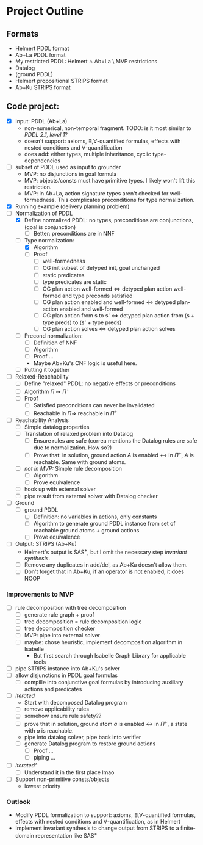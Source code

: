 # Project Outline
## Formats
- Helmert PDDL format
- Ab+La PDDL format
- My restricted PDDL: Helmert ∩ Ab+La \ MVP restrictions
- Datalog
- (ground PDDL)
- Helmert propositional STRIPS format
- Ab+Ku STRIPS format

## Code project:
- [x] Input: PDDL (Ab+La)
	- non-numerical, non-temporal fragment. TODO: is it most similar to *PDDL 2.1, level 1*?
	- doesn't support: axioms, $\exists,\forall$-quantified formulas, effects with nested conditions and $\forall$-quantification
	- does add: either types, multiple inheritance, cyclic type-dependencies
- [ ] subset of PDDL used as input to grounder
	- MVP: no disjunctions in goal formula
	- MVP: objects/consts must have primitive types. I likely won't lift this restriction.
	- MVP: in Ab+La, action signature types aren't checked for  well-formedness. This complicates preconditions for type normalization.
- [x] Running example (delivery planning problem)
- [ ] Normalization of PDDL
	- [x] Define normalized PDDL: no types, preconditions are conjunctions, (goal is conjunction)
		- [ ] Better: preconditions are in NNF
	- [ ] Type normalization:
		- [x] Algorithm
		- [ ] Proof
			- [ ] well-formedness
			- [ ] OG init subset of detyped init, goal unchanged
			- [ ] static predicates
			- [ ] type predicates are static
			- [ ] OG plan action well-formed $\Longleftrightarrow$ detyped plan action well-formed and type preconds satisfied
			- [ ] OG plan action enabled and well-formed $\Longleftrightarrow$ detyped plan-action enabled and well-formed
			- [ ] OG plan action from s to s' $\Longleftrightarrow$ detyped plan action from (s + type preds) to (s' + type preds)
			- [ ] OG plan action solves $\Longleftrightarrow$ detyped plan action solves
	- [ ] Precond normalization:
		- [ ] Definition of NNF
		- [ ] Algorithm
		- [ ] Proof ...
		- Maybe Ab+Ku's CNF logic is useful here.
	- [ ] Putting it together
- [ ] Relaxed-Reachability
	- [ ] Define "relaxed" PDDL: no negative effects or preconditions
	- [ ] Algorithm $\Pi \mapsto \Pi^+$
	- [ ] Proof
		- [ ] Satisfied preconditions can never be invalidated
		- [ ] Reachable in $\Pi \Longrightarrow$ reachable in $\Pi^+$
- [ ] Reachability Analysis
	- [ ] Simple datalog properties
	- [ ] Translation of relaxed problem into Datalog
		- [ ] Ensure rules are safe (correa mentions the Datalog rules are safe due to normalization. How so?)
		- [ ] Prove that: in solution, ground action $A$ is enabled $\longleftrightarrow$ in $\Pi^+$, $A$ is reachable. Same with ground atoms.
	- [ ] *not in MVP:* Simple rule decomposition
		- [ ] Algorithm
		- [ ] Prove equivalence
	- [ ] hook up with external solver
	- [ ] pipe result from external solver with Datalog checker
- [ ] Ground
	- [ ] ground PDDL
		- [ ] Definition: no variables in actions, only constants
		- [ ] Algorithm to generate ground PDDL instance from set of reachable ground atoms + ground actions
		- [ ] Prove equivalence
- [ ] Output: STRIPS (Ab+Ku)
	- Helmert's output is SAS<sup>+</sup>, but I omit the necessary step *invariant synthesis*.
	- [ ] Remove any duplicates in add/del, as Ab+Ku doesn't allow them.
	- [ ] Don't forget that in Ab+Ku, if an operator is not enabled, it does NOOP

### Improvements to MVP

- [ ] rule decomposition with tree decomposition
	- [ ] generate rule graph + proof
	- [ ] tree decomposition = rule decomposition logic
	- [ ] tree decomposition checker
	- [ ] MVP: pipe into external solver
	- [ ] maybe: chose heuristic, implement decomposition algorithm in Isabelle
		- But first search through Isabelle Graph Library for applicable tools
- [ ] pipe STRIPS instance into Ab+Ku's solver
- [ ] allow disjunctions in PDDL goal formulas
	- [ ] compille into conjunctive goal formulas by introducing auxiliary actions and predicates
- [ ] *iterated*
	- Start with decomposed Datalog program
	- [ ] remove applicability rules
	- [ ] somehow ensure rule safety??
	- [ ] prove that in solution, ground atom $a$ is enabled $\longleftrightarrow$ in $\Pi^+$, a state with $a$ is reachable.
	- pipe into datalog solver, pipe back into verifier
	- [ ] generate Datalog program to restore ground actions
		- [ ] Proof ...
		- [ ] piping ...
- [ ] *iterated*<sup>≠</sup>
	- [ ] Understand it in the first place lmao
- [ ] Support non-primitive consts/objects
	- lowest priority

### Outlook
- Modify PDDL formalization to support: axioms, $\exists,\forall$-quantified formulas, effects with nested conditions and  ∀-quantification, as in Helmert
- Implement invariant synthesis to change output from STRIPS to a finite-domain representation like SAS<sup>+</sup>
